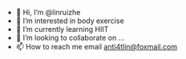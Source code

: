 - 👋 Hi, I’m @linruizhe
- 👀 I’m interested in body exercise
- 🌱 I’m currently learning HIIT
- 💞️ I’m looking to collaborate on ...
- 📫 How to reach me email anti4tlin@foxmail.com

<!---
linruizhe/linruizhe is a ✨ special ✨ repository because its `README.md` (this file) appears on your GitHub profile.
You can click the Preview link to take a look at your changes.
--->
